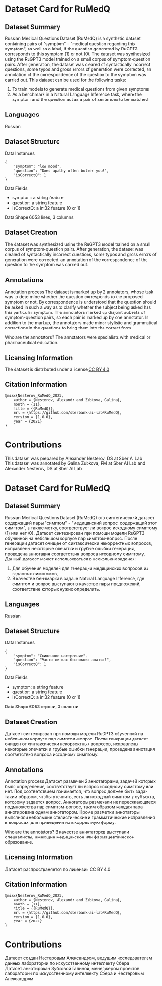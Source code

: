 # Dataset Card for RuMedQ

## Dataset Summary
Russian Medical Questions Dataset (RuMedQ) is a synthetic dataset containing pairs of "symptom" - "medical question regarding this symptom", as well as a label, if the question generated by RuGPT3 corresponds to this symptom (1) or not (0).
The dataset was synthesized using the RuGPT3 model trained on a small corpus of symptom-question pairs. 
After generation, the dataset was cleared of syntactically incorrect questions, some typos and gross errors of generation were corrected, an annotation of the correspondence of the question to the symptom was carried out. 
This dataset can be used for the following tasks:
1. To train models to generate medical questions from given symptoms
2. As a benchmark in a Natural Language Inference task, where the symptom and the question act as a pair of sentences to be matched

## Languages
Russian

## Dataset Structure
Data Instances

    {
        "symptom": "low mood",
        "question": "Does apathy often bother you?",
        "isCorrectQ": 1
    }

Data Fields
- symptom: a string feature
- question: a string feature
- isCorrectQ: a int32 feature (0 or 1)

Data Shape
6053 lines, 3 columns
## Dataset Creation
The dataset was synthesized using the RuGPT3 model trained on a small corpus of symptom-question pairs. After generation, the dataset was cleared of syntactically incorrect questions, some typos and gross errors of generation were corrected, an annotation of the correspondence of the question to the symptom was carried out. 

## Annotations
Annotation process
The dataset is marked up by 2 annotators, whose task was to determine whether the question corresponds to the proposed symptom or not. By correspondence is understood that the question should be asked in such a way as to clarify whether the subject being asked has this particular symptom. The annotators marked up disjoint subsets of symptom-question pairs, so each pair is marked up by one annotator. In addition to the markup, the annotators made minor stylistic and grammatical corrections in the questions to bring them into the correct form.

Who are the annotators?
The annotators were specialists with medical or pharmaceutical education.

## Licensing Information
The dataset is distributed under a license [CC BY 4.0](https://creativecommons.org/licenses/by/4.0/deed.en)

## Citation Information
    @misc{Nesterov_RuMedQ_2021,
        author = {Nesterov, Alexandr and Zubkova, Galina},
        month = {11},
        title = {{RuMedQ}},
        url = {https://github.com/sberbank-ai-lab/RuMedQ},
        version = {1.0.0},
        year = {2021}
    }

# Contributions
This dataset was prepared by Alexander Nesterov, DS at Sber AI Lab  
This dataset was annotated by Galina Zubkova, PM at Sber AI Lab and Alexander Nesterov, DS at  Sber AI Lab


# Dataset Card for RuMedQ

## Dataset Summary
Russian Medical Questions Dataset (RuMedQ) это синтетический датасет содержащий пары "симптом" - "медицинский вопрос, содержащий этот симптом", а также метку, соответствует ли вопрос исходному симптому (1) или нет (0). Датасет синтезирован при помощи модели RuGPT3 обученной на небольшом корпусе пар симптом-вопрос. После генерации датасет очищен от синтаксически некорректных вопросов, исправлены некоторые опечатки и грубые ошибки генерации, проведена аннотация соответствия вопроса исходному симптому. Данный датасет может использоваться в нескольких задачах: 
1. Для обучения моделей для генерации медицинских вопросов из заданных симптомов,
2. В качестве бенчмарка в задаче Natural Language Inference, где симптом и вопрос выступают в качестве пары предложений, соответствие которых нужно определить.

## Languages
Russian

## Dataset Structure
Data Instances

    {
        "symptom": "Сниженное настроение",
        "question": "Часто ли вас беспокоит апатия?",
        "isCorrectQ": 1
    }

Data Fields
- symptom: a string feature
- question: a string feature
- isCorrectQ: a int32 feature (0 or 1)

Data Shape
6053 строки, 3 колонки


## Dataset Creation
Датасет синтезирован при помощи модели RuGPT3 обученной на небольшом корпусе пар симптом-вопрос. После генерации датасет очищен от синтаксически некорректных вопросов, исправлены некоторые опечатки и грубые ошибки генерации, проведена аннотация соответствия вопроса исходному симптому.

## Annotations
Annotation process
Датасет размечен 2 аннотаторами, задачей которых было определение, соответствует ли вопрос исходному симптому или нет. Под соответствием понимается, что вопрос должен быть задан таким образом, чтобы уточнить, есть ли исходный симптом у субъекта, которому задается вопрос. Аннотаторы размечали не пересекающиеся подмножества пар симптом-вопрос, таким образом каждая пара аннотирована одним аннотатором. Кроме разметки аннотаторы выполняли небольшие стилистические и грамматические исправления в вопросах, для приведения из в корректную форму.

Who are the annotators?
В качестве аннотаторов выступали специалисты, имеющие медицинское или фармацевтическое образование.

## Licensing Information
Датасет распространяется по лицензии [CC BY 4.0](https://creativecommons.org/licenses/by/4.0/deed.en)

## Citation Information
    @misc{Nesterov_RuMedQ_2021,
        author = {Nesterov, Alexandr and Zubkova, Galina},
        month = {11},
        title = {{RuMedQ}},
        url = {https://github.com/sberbank-ai-lab/RuMedQ},
        version = {1.0.0},
        year = {2021}
    }

# Contributions
Датасет создан Нестеровым Александром, ведущим исследователем данных лаборатории по искусственному интеллекту Сбера  
Датасет аннотирован Зубковой Галиной, менеджером проектов лаборатории по искусственному интеллекту Сбера и Нестеровым Александром

